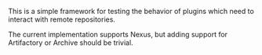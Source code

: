 This is a simple framework for testing the behavior of plugins which need to interact with remote repositories.

The current implementation supports Nexus, but adding support for Artifactory or Archive should be trivial.
